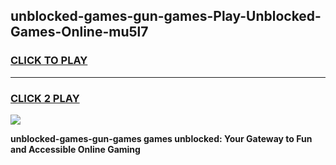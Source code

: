 
## unblocked-games-gun-games-Play-Unblocked-Games-Online-mu5l7
<h3>
<a href="https://premium76.site?title=unblocked-games-gun-games&ref=25A">CLICK TO PLAY</a></h3>
<hr>

<h3>
<a href="https://premium76.site?title=unblocked-games-gun-games&ref=25A">CLICK 2 PLAY</a>
  
</h3>

<a href="https://premium76.site?title=unblocked-games-gun-games&ref=25A"><img src="https://clearcache.store/games.png"></a>


**unblocked-games-gun-games games unblocked: Your Gateway to Fun and Accessible Online Gaming**
